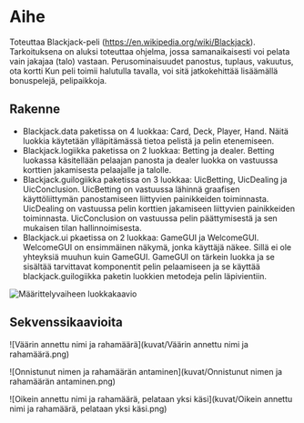 Aihe
====
 Toteuttaa Blackjack-peli (https://en.wikipedia.org/wiki/Blackjack).
Tarkoituksena on aluksi toteuttaa ohjelma, jossa samanaikaisesti voi pelata vain
jakajaa (talo) vastaan. Perusominaisuudet panostus, tuplaus, vakuutus, ota kortti
Kun peli toimii halutulla tavalla, voi sitä jatkokehittää lisäämällä bonuspelejä,
pelipaikkoja.


Rakenne
-------
- Blackjack.data paketissa on 4 luokkaa: Card, Deck, Player, Hand. Näitä luokkia käytetään ylläpitämässä tietoa pelistä ja pelin etenemiseen.
- Blackjack.logiikka paketissa on 2 luokkaa: Betting ja dealer. Betting luokassa käsitellään pelaajan panosta ja dealer luokka on vastuussa
  korttien jakamisesta pelaajalle ja talolle.
- Blackjack.guilogiikka paketissa on 3 luokkaa: UicBetting, UicDealing ja UicConclusion. UicBetting on vastuussa lähinnä graafisen käyttöliittymän
  panostamiseen liittyvien painikkeiden toiminnasta. UicDealing on vastuussa pelin korttien jakamiseen liittyvien painikkeiden toiminnasta.
  UicConclusion on vastuussa pelin päättymisestä ja sen mukaisen tilan hallinnoimisesta.
- Blackjack.ui pkaetissa on 2 luokkaa: GameGUI ja WelcomeGUI. WelcomeGUI on ensimmäinen näkymä, jonka käyttäjä näkee. Sillä ei ole yhteyksiä
  muuhun kuin GameGUI. GameGUI on tärkein luokka ja se sisältää tarvittavat komponentit pelin pelaamiseen ja se käyttää blackjack.guilogiikka
  paketin luokkien metodeja pelin läpivientiin.


![Määrittelyvaiheen luokkakaavio](kuvat/LuokkakaavioX.png)


Sekvenssikaavioita
------------------
![Väärin annettu nimi ja rahamäärä](kuvat/Väärin annettu nimi ja rahamäärä.png)

![Onnistunut nimen ja rahamäärän antaminen](kuvat/Onnistunut nimen ja rahamäärän antaminen.png)

![Oikein annettu nimi ja rahamäärä, pelataan yksi käsi](kuvat/Oikein annettu nimi ja rahamäärä, pelataan yksi käsi.png)


